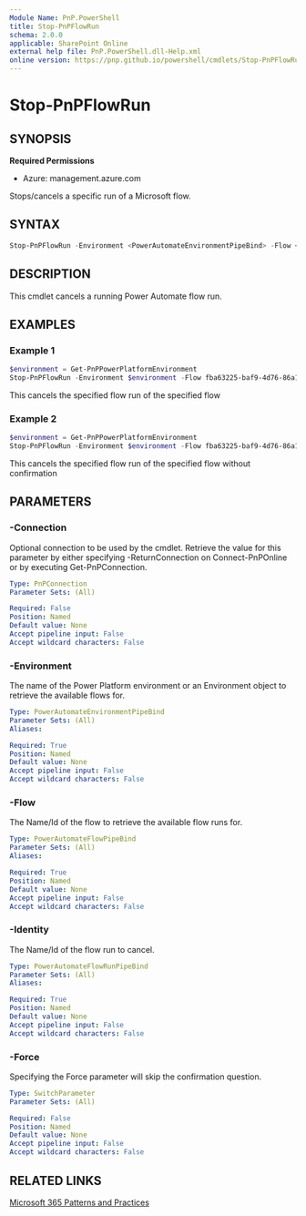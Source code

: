 ```yaml
---
Module Name: PnP.PowerShell
title: Stop-PnPFlowRun
schema: 2.0.0
applicable: SharePoint Online
external help file: PnP.PowerShell.dll-Help.xml
online version: https://pnp.github.io/powershell/cmdlets/Stop-PnPFlowRun.html
---
```

 
# Stop-PnPFlowRun

## SYNOPSIS
**Required Permissions**

* Azure: management.azure.com

Stops/cancels a specific run of a Microsoft flow.

## SYNTAX

```powershell
Stop-PnPFlowRun -Environment <PowerAutomateEnvironmentPipeBind> -Flow <PowerAutomateFlowPipeBind> -Identity <PowerAutomateFlowRunPipeBind> [-Force] [-Connection <PnPConnection>]
```

## DESCRIPTION
This cmdlet cancels a running Power Automate flow run.

## EXAMPLES

### Example 1
```powershell
$environment = Get-PnPPowerPlatformEnvironment
Stop-PnPFlowRun -Environment $environment -Flow fba63225-baf9-4d76-86a1-1b42c917a182 -Identity 08585531682024670884771461819CU230
```
This cancels the specified flow run of the specified flow


### Example 2
```powershell
$environment = Get-PnPPowerPlatformEnvironment
Stop-PnPFlowRun -Environment $environment -Flow fba63225-baf9-4d76-86a1-1b42c917a182 -Identity 08585531682024670884771461819CU230 -Force
```
This cancels the specified flow run of the specified flow without confirmation

## PARAMETERS

### -Connection
Optional connection to be used by the cmdlet. Retrieve the value for this parameter by either specifying -ReturnConnection on Connect-PnPOnline or by executing Get-PnPConnection.

```yaml
Type: PnPConnection
Parameter Sets: (All)

Required: False
Position: Named
Default value: None
Accept pipeline input: False
Accept wildcard characters: False
```

### -Environment
The name of the Power Platform environment or an Environment object to retrieve the available flows for.

```yaml
Type: PowerAutomateEnvironmentPipeBind
Parameter Sets: (All)
Aliases:

Required: True
Position: Named
Default value: None
Accept pipeline input: False
Accept wildcard characters: False
```

### -Flow
The Name/Id of the flow to retrieve the available flow runs for.

```yaml
Type: PowerAutomateFlowPipeBind
Parameter Sets: (All)
Aliases:

Required: True
Position: Named
Default value: None
Accept pipeline input: False
Accept wildcard characters: False
```

### -Identity
The Name/Id of the flow run to cancel.

```yaml
Type: PowerAutomateFlowRunPipeBind
Parameter Sets: (All)
Aliases:

Required: True
Position: Named
Default value: None
Accept pipeline input: False
Accept wildcard characters: False
```

### -Force
Specifying the Force parameter will skip the confirmation question.

```yaml
Type: SwitchParameter
Parameter Sets: (All)

Required: False
Position: Named
Default value: None
Accept pipeline input: False
Accept wildcard characters: False
```

## RELATED LINKS

[Microsoft 365 Patterns and Practices](https://aka.ms/m365pnp)

